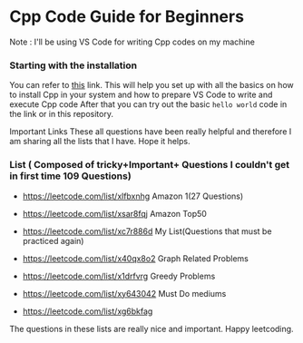 # Cpp Code Guide for Beginners

Note : I'll be using VS Code for writing Cpp codes on my machine

### Starting with the installation 

You can refer to [this](https://www.freecodecamp.org/news/how-to-compile-your-c-code-in-visual-studio-code/) link. This will help you set up with all the basics on how to install Cpp in your system and how to prepare VS Code to write and execute Cpp code
After that you can try out the basic `hello world` code in the link or in this repository. 

Important Links
These all questions have been really helpful and therefore I am sharing all the lists that I have. Hope it helps.

### List ( Composed of tricky+Important+ Questions I couldn't get in first time 109 Questions)

* https://leetcode.com/list/xlfbxnhg Amazon 1(27 Questions)

* https://leetcode.com/list/xsar8fqj Amazon Top50

* https://leetcode.com/list/xc7r886d My List(Questions that must be practiced again)

* https://leetcode.com/list/x40qx8o2 Graph Related Problems

* https://leetcode.com/list/x1drfvrg Greedy Problems

* https://leetcode.com/list/xy643042 Must Do mediums

* https://leetcode.com/list/xg6bkfag 

The questions in these lists are really nice and important. Happy leetcoding.
